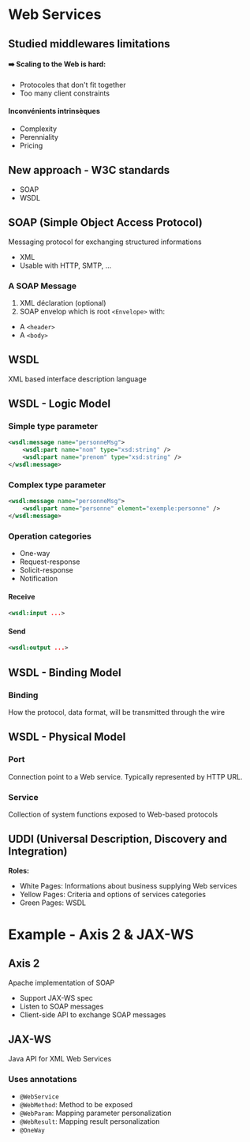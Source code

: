 # Web Services

## Studied middlewares limitations
#### ➡️ Scaling to the Web is hard: 
- Protocoles that don't fit together
- Too many client constraints

#### Inconvénients intrinsèques
- Complexity
- Perenniality 
- Pricing

## New approach - W3C standards
- SOAP
- WSDL

## SOAP (Simple Object Access Protocol)
Messaging protocol for exchanging structured informations
- XML
- Usable with HTTP, SMTP, ...

### A SOAP Message
1. XML déclaration (optional)
2. SOAP envelop which is root `<Envelope>` with:
- A `<header>`
- A `<body>`

## WSDL
XML based interface description language

## WSDL - Logic Model

### Simple type parameter
```xml
<wsdl:message name="personneMsg">
    <wsdl:part name="nom" type="xsd:string" />
    <wsdl:part name="prenom" type="xsd:string" />
</wsdl:message>
```
### Complex type parameter
```xml
<wsdl:message name="personneMsg">
    <wsdl:part name="personne" element="exemple:personne" />
</wsdl:message>
```

### Operation categories
- One-way
- Request-response
- Solicit-response
- Notification

#### Receive
```xml
<wsdl:input ...>
```
#### Send
```xml
<wsdl:output ...>
```

## WSDL - Binding Model

### Binding
How the protocol, data format, will be transmitted through the wire

## WSDL - Physical Model

### Port
Connection point to a Web service. Typically represented by HTTP URL. 
### Service 
Collection of system functions exposed to Web-based protocols

## UDDI (Universal Description, Discovery and Integration)

**Roles:**
- White Pages: Informations about business supplying Web services 
- Yellow Pages: Criteria and options of services categories
- Green Pages: WSDL

# Example - Axis 2 & JAX-WS

## Axis 2
Apache implementation of SOAP
- Support JAX-WS spec
- Listen to SOAP messages
- Client-side API to exchange SOAP messages

## JAX-WS
Java API for XML Web Services

### Uses annotations
- `@WebService`
- `@WebMethod`: Method to be exposed
- `@WebParam`: Mapping parameter personalization
- `@WebResult`: Mapping result personalization
- `@OneWay`